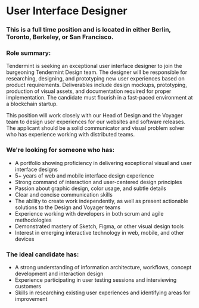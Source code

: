 # User Interface Designer

### This is a full time position and is located in either Berlin, Toronto, Berkeley, or San Francisco.

### Role summary:

Tendermint is seeking an exceptional user interface designer to join the burgeoning Tendermint Design team. The designer will be responsible for researching, designing, and prototyping new user experiences based on product requirements. Deliverables include design mockups, prototyping, production of visual assets, and documentation required for proper implementation. The candidate must flourish in a fast-paced environment at a blockchain startup.

This position will work closely with our Head of Design and the Voyager team to design user experiences for our websites and software releases. The applicant should be a solid communicator and visual problem solver who has experience working with distributed teams.

### We're looking for someone who has:

* A portfolio showing proficiency in delivering exceptional visual and user interface designs
* 5+ years of web and mobile interface design experience
* Strong command of interaction and user-centered design principles
* Passion about graphic design, color usage, and subtle details
* Clear and concise communication skills
* The ability to create work independently, as well as present actionable solutions to the Design and Voyager teams
* Experience working with developers in both scrum and agile methodologies
* Demonstrated mastery of Sketch, Figma, or other visual design tools
* Interest in emerging interactive technology in web, mobile, and other devices

### The ideal candidate has:

* A strong understanding of information architecture, workflows, concept development and interaction design
* Experience participating in user testing sessions and interviewing customers
* Skills in researching existing user experiences and identifying areas for improvement
